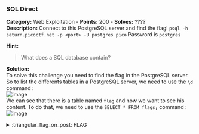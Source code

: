 ### SQL Direct
**Category:** Web Exploitation - **Points:** 200 - **Solves:** ????  
**Description:** Connect to this PostgreSQL server and find the flag! `psql -h saturn.picoctf.net -p <port> -U postgres pico` Password is `postgres`  

**Hint:**
> What does a SQL database contain?  

**Solution:**  
To solve this challenge you need to find the flag in the PostgreSQL server.  
So to list the differents tables in a PostgreSQL server, we need to use the `\d` command :  
![image](https://user-images.githubusercontent.com/91023285/159765090-b50463b2-7aef-4125-9a6b-3ca781711daf.png)  
We can see that there is a table named `flag` and now we want to see his content. To do that, we need to use the `SELECT * FROM flags;` command :  
![image](https://user-images.githubusercontent.com/91023285/159765895-c6fc50ff-355e-4099-af65-387b8457d1ff.png)

<details>
  <summary>:triangular_flag_on_post: FLAG</summary>

  ```
  picoCTF{L3arN_S0m3_5qL_t0d4Y_31fd14c0}
  ```
</details>
